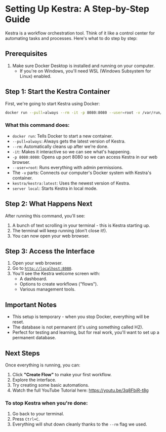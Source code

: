 
<br/>

# Setting Up Kestra: A Step-by-Step Guide


Kestra is a workflow orchestration tool. Think of it like a control center for automating tasks and processes. Here's what to do step by step:

## Prerequisites

1. Make sure Docker Desktop is installed and running on your computer.
    - If you're on Windows, you'll need WSL (Windows Subsystem for Linux) enabled.

## Step 1: Start the Kestra Container

First, we're going to start Kestra using Docker:

```bash
docker run --pull=always --rm -it -p 8080:8080 --user=root -v /var/run/docker.sock:/var/run/docker.sock -v /tmp:/tmp kestra/kestra:latest server local
```

### What this command does:

- `docker run`: Tells Docker to start a new container.
- `--pull=always`: Always gets the latest version of Kestra.
- `--rm`: Automatically cleans up after we're done.
- `-it`: Makes it interactive so we can see what's happening.
- `-p 8080:8080`: Opens up port 8080 so we can access Kestra in our web browser.
- `--user=root`: Runs everything with admin permissions.
- The `-v` parts: Connects our computer's Docker system with Kestra's container.
- `kestra/kestra:latest`: Uses the newest version of Kestra.
- `server local`: Starts Kestra in local mode.

## Step 2: What Happens Next

After running this command, you'll see:

1. A bunch of text scrolling in your terminal - this is Kestra starting up.
2. The terminal will keep running (don't close it!).
3. You can now open your web browser.

## Step 3: Access the Interface

1. Open your web browser.
2. Go to [`http://localhost:8080`](http://localhost:8080).
3. You'll see the Kestra welcome screen with:
    - A dashboard.
    - Options to create workflows ("flows").
    - Various management tools.

## Important Notes

- This setup is temporary - when you stop Docker, everything will be reset.
- The database is not permanent (it's using something called H2).
- Perfect for testing and learning, but for real work, you'll want to set up a permanent database.

## Next Steps

Once everything is running, you can:

1. Click **"Create Flow"** to make your first workflow.
2. Explore the interface.
3. Try creating some basic automations.
4. Watch the full YouTube Tutorial here: https://youtu.be/3q8FbiR-t8g

### To stop Kestra when you're done:

1. Go back to your terminal.
2. Press `Ctrl+C`.
3. Everything will shut down cleanly thanks to the `--rm` flag we used.
